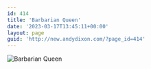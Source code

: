 ```yaml
---
id: 414
title: 'Barbarian Queen'
date: '2023-03-17T13:45:11+00:00'
layout: page
guid: 'http://new.andydixon.com/?page_id=414'
---
```


![Barbarian Queen](https://i0.wp.com/assets.g8x2.ldn.idrivee2-23.com/posters/Barbarian%20Queen%2001.jpg?w=1200&ssl=1 "Barbarian Queen")